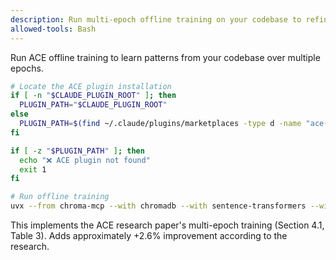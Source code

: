 ```yaml
---
description: Run multi-epoch offline training on your codebase to refine patterns
allowed-tools: Bash
---
```


Run ACE offline training to learn patterns from your codebase over multiple epochs.

```bash
# Locate the ACE plugin installation
if [ -n "$CLAUDE_PLUGIN_ROOT" ]; then
  PLUGIN_PATH="$CLAUDE_PLUGIN_ROOT"
else
  PLUGIN_PATH=$(find ~/.claude/plugins/marketplaces -type d -name "ace-orchestration" 2>/dev/null | head -1)
fi

if [ -z "$PLUGIN_PATH" ]; then
  echo "❌ ACE plugin not found"
  exit 1
fi

# Run offline training
uvx --from chroma-mcp --with chromadb --with sentence-transformers --with scikit-learn python3 "$PLUGIN_PATH/scripts/offline-training.py"
```

This implements the ACE research paper's multi-epoch training (Section 4.1, Table 3).
Adds approximately +2.6% improvement according to the research.
